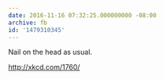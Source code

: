 ```yaml
---
date: 2016-11-16 07:32:25.000000000 -08:00
archive: fb
id: '1479310345'
---
```


Nail on the head as usual. 

http://xkcd.com/1760/
